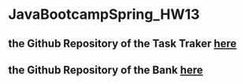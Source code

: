 # JavaBootcampSpring_HW13

## the Github Repository of the Task Traker [here](https://github.com/MohammedAjaji/JavaBootcampSpring_HW13_TaskTracker.git) 
## the Github Repository of the Bank [here](https://github.com/MohammedAjaji/JavaBootcampSpring_HW13_Bank.git) 
